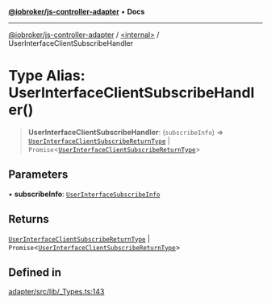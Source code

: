 [**@iobroker/js-controller-adapter**](../../README.md) • **Docs**

***

[@iobroker/js-controller-adapter](../../globals.md) / [\<internal\>](../README.md) / UserInterfaceClientSubscribeHandler

# Type Alias: UserInterfaceClientSubscribeHandler()

> **UserInterfaceClientSubscribeHandler**: (`subscribeInfo`) => [`UserInterfaceClientSubscribeReturnType`](../interfaces/UserInterfaceClientSubscribeReturnType.md) \| `Promise`\<[`UserInterfaceClientSubscribeReturnType`](../interfaces/UserInterfaceClientSubscribeReturnType.md)\>

## Parameters

• **subscribeInfo**: [`UserInterfaceSubscribeInfo`](../interfaces/UserInterfaceSubscribeInfo.md)

## Returns

[`UserInterfaceClientSubscribeReturnType`](../interfaces/UserInterfaceClientSubscribeReturnType.md) \| `Promise`\<[`UserInterfaceClientSubscribeReturnType`](../interfaces/UserInterfaceClientSubscribeReturnType.md)\>

## Defined in

[adapter/src/lib/\_Types.ts:143](https://github.com/ioBroker/ioBroker.js-controller/blob/ec9b0b016d2d4f5ad1591c6bd149fd060033bed1/packages/adapter/src/lib/_Types.ts#L143)
